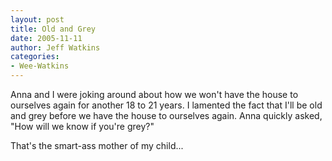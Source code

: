 ```yaml
---
layout: post
title: Old and Grey
date: 2005-11-11
author: Jeff Watkins
categories:
- Wee-Watkins
---
```


Anna and I were joking around about how we won't have the house to ourselves again for another 18 to 21 years. I lamented the fact that I'll be old and grey before we have the house to ourselves again. Anna quickly asked, "How will we know if you're grey?"

That's the smart-ass mother of my child...